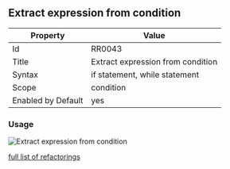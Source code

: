 ## Extract expression from condition

Property | Value
--- | --- 
Id | RR0043
Title | Extract expression from condition
Syntax | if statement, while statement
Scope | condition
Enabled by Default | yes

### Usage

![Extract expression from condition](../../images/refactorings/ExtractExpressionFromCondition.png)

[full list of refactorings](Refactorings.md)
